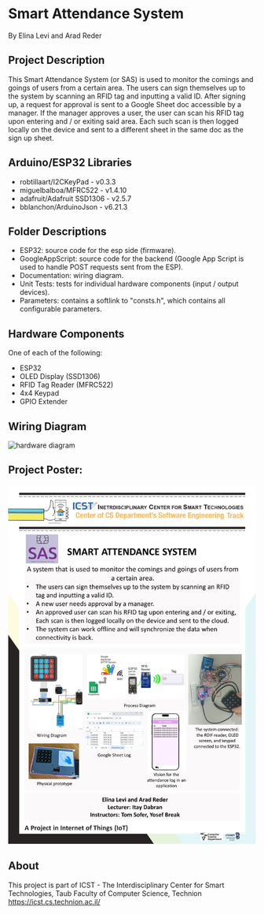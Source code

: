 # Smart Attendance System
By Elina Levi and Arad Reder
  
## Project Description
This Smart Attendance System (or SAS) is used to monitor the comings and goings of users from a certain area.
The users can sign themselves up to the system by scanning an RFID tag and inputting a valid ID.
After signing up, a request for approval is sent to a Google Sheet doc accessible by a manager.
If the manager approves a user, the user can scan his RFID tag upon entering and / or exiting said area.
Each such scan is then logged locally on the device and sent to a different sheet in the same doc as the sign up sheet.

## Arduino/ESP32 Libraries
* robtillaart/I2CKeyPad - v0.3.3
* miguelbalboa/MFRC522 - v1.4.10
* adafruit/Adafruit SSD1306 - v2.5.7
* bblanchon/ArduinoJson - v6.21.3
 
## Folder Descriptions
* ESP32: source code for the esp side (firmware).
* GoogleAppScript: source code for the backend (Google App Script is used to handle POST requests sent from the ESP).
* Documentation: wiring diagram.
* Unit Tests: tests for individual hardware components (input / output devices).
* Parameters: contains a softlink to "consts.h", which contains all configurable parameters.

## Hardware Components
One of each of the following:
* ESP32
* OLED Display (SSD1306)
* RFID Tag Reader (MFRC522)
* 4x4 Keypad
* GPIO Extender

## Wiring Diagram
![hardware diagram](Documentation/hardware_bb.png)

## Project Poster:
![sas_poster_page-0001](/Presentation/poster.jpg?raw=true "Poster")
 
## About
This project is part of ICST - The Interdisciplinary Center for Smart Technologies, Taub Faculty of Computer Science, Technion
https://icst.cs.technion.ac.il/
